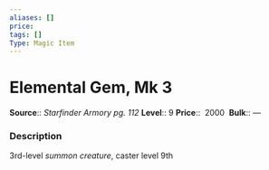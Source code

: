 ```yaml
---
aliases: []
price: 
tags: []
Type: Magic Item
---
```


# Elemental Gem, Mk 3

**Source**:: _Starfinder Armory pg. 112_
**Level**:: 9
**Price**::  2000 
**Bulk**:: —

### Description

3rd-level _summon creature_, caster level 9th
